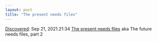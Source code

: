 ```yaml
---
layout: post
title: "The present needs files"
---
```

[Discovered](http://rolandtanglao.com/2020/07/29/p1-blogthis-checkvist-list-links-to-blog/): Sep 21, 2021.21:34 [The present needs files](https://jenson.org/files2/) aka The future needs files, part 2
